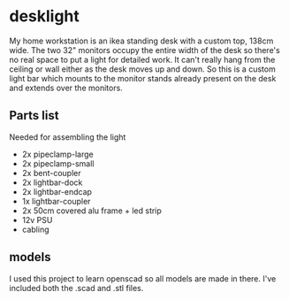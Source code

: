 # desklight

My home workstation is an ikea standing desk with a custom top, 138cm wide. The two 32" monitors occupy the entire width of the desk so there's no real space to put a light for detailed work. It can't really hang from the ceiling or wall either as the desk moves up and down. So this is a custom light bar which mounts to the monitor stands already present on the desk and extends over the monitors.

## Parts list

Needed for assembling the light
 * 2x pipeclamp-large
 * 2x pipeclamp-small
 * 2x bent-coupler
 * 2x lightbar-dock
 * 2x lightbar-endcap
 * 1x lightbar-coupler
 * 2x 50cm covered alu frame + led strip
 * 12v PSU
 * cabling

## models

I used this project to learn openscad so all models are made in there. I've included both the .scad and .stl files.
